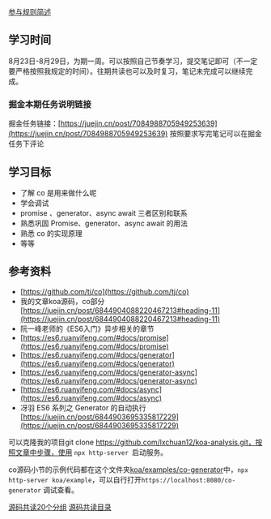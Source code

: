 [参与规则简述](https://www.yuque.com/ruochuan12/notice/gm51y6?view=doc_embed)
## 学习时间
8月23日-8月29日，为期一周。可以按照自己节奏学习，提交笔记即可（不一定要严格按照我规定的时间）。往期共读也可以及时复习，笔记未完成可以继续完成。
### 掘金本期任务说明链接

掘金任务链接：[https://juejin.cn/post/7084988705949253639](https://juejin.cn/post/7084988705949253639)
按照要求写完笔记可以在掘金任务下评论
## 学习目标

- 了解 co 是用来做什么呢
- 学会调试
- promise 、generator、async await 三者区别和联系
- 熟悉巩固 Promise、generator、async await 的用法
- 熟悉 co 的实现原理
- 等等
## 
## 参考资料

- [https://github.com/tj/co](https://github.com/tj/co)
- 我的文章koa源码，co部分 [https://juejin.cn/post/6844904088220467213#heading-11](https://juejin.cn/post/6844904088220467213#heading-11)
- 阮一峰老师的《ES6入门》异步相关的章节
- [https://es6.ruanyifeng.com/#docs/promise](https://es6.ruanyifeng.com/#docs/promise)
- [https://es6.ruanyifeng.com/#docs/generator](https://es6.ruanyifeng.com/#docs/generator)
- [https://es6.ruanyifeng.com/#docs/generator-async](https://es6.ruanyifeng.com/#docs/generator-async)
- [https://es6.ruanyifeng.com/#docs/async](https://es6.ruanyifeng.com/#docs/async)
- 冴羽 ES6 系列之 Generator 的自动执行 [https://juejin.cn/post/6844903695335817229](https://juejin.cn/post/6844903695335817229)

可以克隆我的项目git clone https://github.com/lxchuan12/koa-analysis.git，按照文章中步骤，使用 `npx http-server `启动服务。

co源码小节的示例代码都在这个文件夹[koa/examples/co-generator](https://link.juejin.cn/?target=https%3A%2F%2Fgithub.com%2Flxchuan12%2Fkoa-analysis%2Ftree%2Fmaster%2Fkoa%2Fexamples%2Fco-generator)中，`npx http-server koa/example`，可以自行打开`https://localhost:8080/co-generator` 调试查看。


[源码共读20个分组](https://www.yuque.com/go/doc/56866898?view=doc_embed)
[源码共读目录](https://www.yuque.com/ruochuan12/notice/contents?view=doc_embed)
